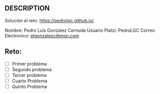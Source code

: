 ## DESCRIPTION

Solución al reto: https://pedrolgc.github.io/

Nombre: Pedro Luis Gonzalez Cernuda
Usuario Platzi: PedroLGC
Correo Electronico: plgonzalezc@msn.com

## Reto:

- [ ] Primer problema
- [ ] Segundo problema
- [ ] Tercer problema
- [ ] Cuarto Problema
- [ ] Quinto Problema
